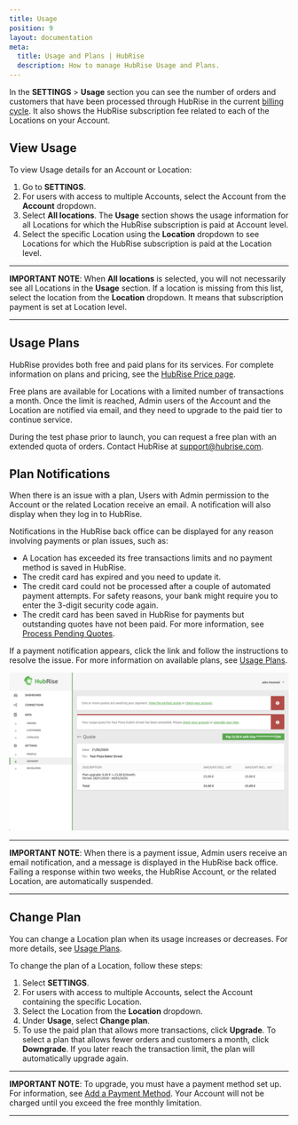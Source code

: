 ```yaml
---
title: Usage
position: 9
layout: documentation
meta:
  title: Usage and Plans | HubRise
  description: How to manage HubRise Usage and Plans.
---
```


In the **SETTINGS** > **Usage** section you can see the number of orders and customers that have been processed through HubRise in the current [billing cycle](/docs/payment#billing-cycles). It also shows the HubRise subscription fee related to each of the Locations on your Account.

## View Usage

To view Usage details for an Account or Location:

1. Go to **SETTINGS**.
1. For users with access to multiple Accounts, select the Account from the **Account** dropdown.
1. Select **All locations**. The **Usage** section shows the usage information for all Locations for which the HubRise subscription is paid at Account level.
1. Select the specific Location using the **Location** dropdown to see Locations for which the HubRise subscription is paid at the Location level.

---

**IMPORTANT NOTE**: When **All locations** is selected, you will not necessarily see all Locations in the **Usage** section. If a location is missing from this list, select the location from the **Location** dropdown. It means that subscription payment is set at Location level.

---

## Usage Plans

HubRise provides both free and paid plans for its services. For complete information on plans and pricing, see the [HubRise Price page](/pricing/).

Free plans are available for Locations with a limited number of transactions a month. Once the limit is reached, Admin users of the Account and the Location are notified via email, and they need to upgrade to the paid tier to continue service.

During the test phase prior to launch, you can request a free plan with an extended quota of orders. Contact HubRise at [support@hubrise.com](mailto:support@hubrise.com).

## Plan Notifications

When there is an issue with a plan, Users with Admin permission to the Account or the related Location receive an email. A notification will also display when they log in to HubRise.

Notifications in the HubRise back office can be displayed for any reason involving payments or plan issues, such as:

- A Location has exceeded its free transactions limits and no payment method is saved in HubRise.
- The credit card has expired and you need to update it.
- The credit card could not be processed after a couple of automated payment attempts. For safety reasons, your bank might require you to enter the 3-digit security code again.
- The credit card has been saved in HubRise for payments but outstanding quotes have not been paid. For more information, see [Process Pending Quotes](/docs/payment/#process-pending-quotes).

If a payment notification appears, click the link and follow the instructions to resolve the issue. For more information on available plans, see [Usage Plans](#usage-plans).

![Pay subscription](../images/022-en-pay-subscription.png)

---

**IMPORTANT NOTE**: When there is a payment issue, Admin users receive an email notification, and a message is displayed in the HubRise back office. Failing a response within two weeks, the HubRise Account, or the related Location, are automatically suspended.

---

## Change Plan

You can change a Location plan when its usage increases or decreases. For more details, see [Usage Plans](#usage-plans).

To change the plan of a Location, follow these steps:

1. Select **SETTINGS**.
1. For users with access to multiple Accounts, select the Account containing the specific Location.
1. Select the Location from the **Location** dropdown.
1. Under **Usage**, select **Change plan**.
1. To use the paid plan that allows more transactions, click **Upgrade**. To select a plan that allows fewer orders and customers a month, click **Downgrade**. If you later reach the transaction limit, the plan will automatically upgrade again.

---

**IMPORTANT NOTE**: To upgrade, you must have a payment method set up. For information, see [Add a Payment Method](/docs/payment/#add-a-payment-method). Your Account will not be charged until you exceed the free monthly limitation.

---

